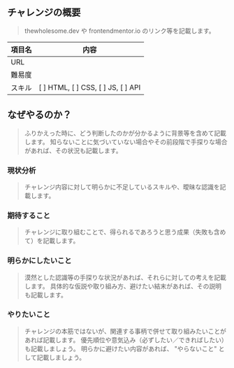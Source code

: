 ## チャレンジの概要

> thewholesome.dev や frontendmentor.io のリンク等を記載します。

| 項目名 | 内容                                                         |
| ------ | ------------------------------------------------------------ |
| URL    | |
| 難易度 | |
| スキル | [ ] HTML, [ ] CSS, [ ] JS, [ ] API                           |

## なぜやるのか？

> ふりかえった時に、どう判断したのかが分かるように背景等を含めて記載します。
> 知らないことに気づいていない場合やその前段階で手探りな場合があれば、その状況も記載します。

### 現状分析

> チャレンジ内容に対して明らかに不足しているスキルや、曖昧な認識を記載します。

### 期待すること

> チャレンジに取り組むことで、得られるであろうと思う成果（失敗も含めて）を記載します。

### 明らかにしたいこと

> 漠然とした認識等の手探りな状況があれば、それらに対しての考えを記載します。
> 具体的な仮説や取り組み方、避けたい結末があれば、その説明も記載します。

### やりたいこと

> チャレンジの本筋ではないが、関連する事柄で併せて取り組みたいことがあれば記載します。
> 優先順位や意気込み（必ずしたい／できればしたい）も記載しましょう。
> 明らかに避けたい内容があれば、 "やらないこと" として記載しましょう。
